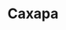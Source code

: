 ---
title: "Сахара"
info: "Суровые пески пустыни ждут вас"
address: "sahara.klukva.xyz"
icon: "sahara.jpeg"
sort_order: 2
---